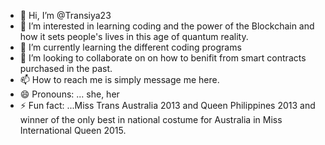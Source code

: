 - 👋 Hi, I’m @Transiya23
- 👀 I’m interested in learning coding and the power of the Blockchain and how it sets people's lives in this age of quantum reality.
- 🌱 I’m currently learning the different coding programs 
- 💞️ I’m looking to collaborate on on how to benifit from smart contracts purchased in the past.
- 📫 How to reach me is simply message me here.
- 😄 Pronouns: ... she, her 
- ⚡ Fun fact: ...Miss Trans Australia 2013 and Queen Philippines 2013 and winner of the only best in national costume for Australia in Miss International Queen 2015.

<!---
Transiya23/Transiya23 is a ✨ special ✨ repository because its `README.md` (this file) appears on your GitHub profile.
You can click the Preview link to take a look at your changes.
--->
